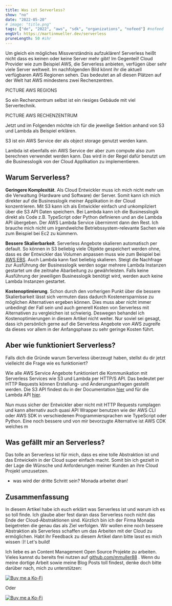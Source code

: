 ```yaml
---
title: Was ist Serverless?
show: "no"
date: "2022-05-20"
# image: "title.png"
tags: ["de", "2022", "aws", "sdk", "organizations", "nofeed"] #nofeed
engUrl: https://martinmueller.dev/serverless
pruneLength: 50 #ihr
---
```


Um gleich ein mögliches Missverständnis aufzuklären! Serverless heißt nicht dass es keinen oder keine Server mehr gibt! Im Gegenteil! Cloud Provider wie zum Beispiel AWS, die Serverless anbieten, verfügen über sehr viele Server weltweit. Im nachfolgenden Bild könnt ihr die aktuell verfügbaren AWS Regionen sehen. Das bedeutet an all diesen Plätzen auf der Welt hat AWS mindestens zwei Rechenzentren.

PICTURE AWS REGIONS

So ein Rechenzentrum selbst ist ein riesiges Gebäude mit viel Servertechnik.

PICTURE AWS RECHENZENTRUM

Jetzt und im Folgenden möchte ich für die jeweilige Sektion anhand von S3 und Lambda als Beispiel erklären.

S3 ist ein AWS Service der als object storage genutzt werden kann.

Lambda ist ebenfalls ein AWS Service der aber zum compute also zum berechnen verwendet werden kann. Das wird in der Regel dafür benutzt um die Businesslogik von der Cloud Applikation zu implementieren.

## Warum Serverless?

**Geringere Komplexität**. Als Cloud Entwickler muss ich mich nicht mehr um die Verwaltung (Hardware und Software) der Server. Somit kann ich mich direkter auf die Businesslogik meiner Applikation in der Cloud konzentrieren.
Mit S3 kann ich als Entwickler einfach und unkompliziert über die S3 API Daten speichern. Bei Lambda kann ich die Businesslogik direkt als Code z.B. TypeScript oder Python definieren und an die Lambda API übergeben. Der AWS Lambda Service übernimmt dann den Rest. Ich brauche mich nicht um irgendwelche Betriebssystem-relevante Sachen wie zum Beispiel bei Ec2 zu kümmern.

**Bessere Skalierbarkeit**. Serverless Angebote skalieren automatisch per default. So können in S3 beliebig viele Objekte gespeichert werden ohne, dass es der Entwickler das Volumen anpassen muss wie zum Beispiel bei [AWS EBS](). Auch Lambda kann fast beliebig skalieren. Steigt die Nachfrage zur Ausführung der Businesslogik werden sogar mehrere Lambda Instanzen gestartet um die zeitnahe Abarbeitung zu gewährleisten. Falls keine Ausführung der jeweiligen Businesslogik benötigt wird, werden auch keine Lambda Instanzen gestartet.

**Kostenoptimierung**. Schon durch den vorherigen Punkt über die bessere Skalierbarkeit lässt sich vermuten dass dadurch Kostenersparnisse zu möglichen Alternativen ergeben können. Dies muss aber nicht immer unbedingt der Fall sein und auch generell Kosten von Serverless mit Alternativen zu vergleichen ist schwierig. Deswegen behandel ich Kostenoptimierungen in diesem Artikel nicht weiter. Nur soviel sei gesagt, dass ich persönlich gerne auf die Serverless Angebote von AWS zugreife da dieses vor allem in der Anfangsphase zu sehr geringe Kosten führt.

## Aber wie funktioniert Serverless?

Falls dich die Gründe warum Serverless überzeugt haben, stellst du dir jetzt vielleicht die Frage wie es funktioniert?

Wie alle AWS Service Angebote funktioniert die Kommunikation mit Serverless Services wie S3 und Lambda per HTTP/S API. Das bedeutet per HTTP Requests können Erstellung- und Änderungsanfragen gestellt werden. Die S3 API findest du in der Documentation [hier](https://docs.aws.amazon.com/AmazonS3/latest/API/Welcome.html) und für die Lambda API [hier](https://docs.aws.amazon.com/lambda/latest/dg/API_Reference.html).

Nun muss sicher der Entwickler aber nicht mit HTTP Requests rumplagen und kann alternativ auch quasi API Wrapper benutzen wie der AWS CLI oder AWS SDK in verschiedenen Programmiersprachen wie TypeScript oder Python. Eine noch bessere und von mir bevorzugte Alternative ist AWS CDK welches m

## Was gefällt mir an Serverless?

Das tolle an Serverless ist für mich, dass es eine tolle Abstraktion ist und das Entwickeln in der Cloud super einfach macht. Somit bin ich gezielt in der Lage die Wünsche und Anforderungen meiner Kunden an ihre Cloud Projekt umzusetzen.

- was wird der dritte Schritt sein? Monada arbeitet dran!

## Zusammenfassung

In diesem Artikel habe ich euch erklärt was Serverless ist und warum ich es so toll finde. Ich glaube aber fest daran dass Serverless noch nicht das Ende der Cloud-Abstraktionen sind. Kürzlich bin ich der Firma Monada beigetreten die genau das als Ziel verfolgen. Wir wollen eine noch bessere Abstraktion als Serverless schaffen um das Arbeiten mit der Cloud zu ermöglichen. Habt ihr Feedback zu diesem Artikel dann bitte lasst es mich wissen :)! Let's build!

Ich liebe es an Content Management Open Source Projekte zu arbeiten. Vieles kannst du bereits frei nutzen auf [github.com/mmuller88](https://github.com/mmuller88) . Wenn du meine dortige Arbeit sowie meine Blog Posts toll findest, denke doch bitte darüber nach, mich zu unterstützen:

[![Buy me a Ko-Fi](https://storage.ko-fi.com/cdn/useruploads/png_d554a01f-60f0-4969-94d1-7b69f3e28c2fcover.jpg?v=69a332f2-b808-4369-8ba3-dae0d1100dd4)](https://ko-fi.com/T6T1BR59W)

Oder

[![Buy me a Ko-Fi](https://theastrologypodcast.com/wp-content/uploads/2015/06/become-my-patron-05.jpg)](https://www.patreon.com/bePatron?u=29010217)
